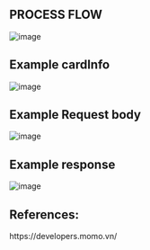 <h2><b>PROCESS FLOW</b></h2>

![image](https://github.com/Phanhieu1221/momo-payment/assets/98179861/f219875b-4245-44ff-8359-0fe5afd93174)

<h2><b>Example cardInfo</b></h2>

![image](https://github.com/Phanhieu1221/momo-payment/assets/98179861/7335c213-b73c-4f43-bfda-195a0d6d96a8)

<h2><b>Example Request body</b></h2>

![image](https://github.com/Phanhieu1221/momo-payment/assets/98179861/aaeb3953-9d13-408d-ba8b-4c26dca4dc17)


<h2><b>Example response</b></h2>

![image](https://github.com/Phanhieu1221/momo-payment/assets/98179861/4b64366a-6b5c-4bec-9cce-99ba3000f3dc)

<h2><b>References:</b></h2>https://developers.momo.vn/
